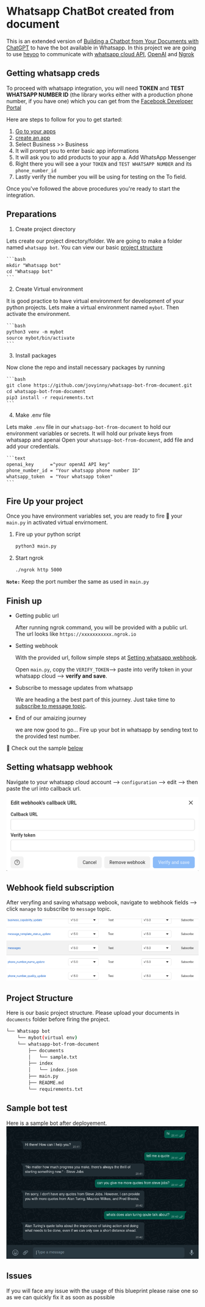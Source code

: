 # Whatsapp ChatBot created from document

This is an extended version of [Building a Chatbot from Your Documents with ChatGPT](https://blog.neurotech.africa/how-i-created-a-chatbot-that-transformed-my-company-using-68-documents-and-chatgpt/) to have the bot available in Whatsapp. In this project we are going to use [heyoo](https://github.com/Neurotech-HQ/heyoo) to communicate with [whatsapp cloud API](https://developers.facebook.com/docs/whatsapp/cloud-api/), [OpenAI](https://openai.com/) and [Ngrok](https://ngrok.com/)

## Getting whatsapp creds

To proceed with whatsapp integration, you will need **TOKEN** and **TEST WHATSAPP NUMBER ID** (the library works either with a production phone number, if you have one) which you can get from the [Facebook Developer Portal](https://developers.facebook.com/)

Here are steps to follow for you to get started:

  1. [Go to your apps](https://developers.facebook.com/apps)
  2. [create an app](https://developers.facebook.com/apps/create/)
  3. Select Business >> Business
  4. It will prompt you to enter basic app informations
  5. It will ask you to add products to your app a. Add WhatsApp Messenger
  6. Right there you will see a your `TOKEN` and `TEST WHATSAPP NUMBER` and its `phone_number_id`
  7. Lastly verify the number you will be using for testing on the To field.

Once you've followed the above procedures you're ready to start the integration.

## Preparations

1. Create  project directory

Lets create our project directory/folder. We are going to make a folder named `whatsapp bot`. You can view our basic [project structure](#project-structure)

    ```bash
    mkdir "Whatsapp bot"
    cd "Whatsapp bot"
    ```

2. Create Virtual environment

It is good practice to have virtual environment for development of your python projects. Lets make a virtual environment named `mybot`. Then activate the environment.

    ```bash
    python3 venv -m mybot
    source mybot/bin/activate
    ```

3. Install packages

Now clone the repo and install necessary packages by running

    ```bash
    git clone https://github.com/jovyinny/whatsapp-bot-from-document.git
    cd whatsapp-bot-from-document
    pip3 install -r requirements.txt
    ```

4. Make .env file

Lets make `.env` file in our `whatsapp-bot-from-document` to hold our environment variables or secrets. It will hold our private keys from whatsapp and apenai
Open your `whatsapp-bot-from-document`, add file and add your credentials.

    ```text
    openai_key      ="your openAI API key"
    phone_number_id = "Your whatsapp phone number ID"
    whatsapp_token  = "Your whatsapp token"
    ```

## Fire Up your project

Once you have environment variables set, you are ready to fire 🚀 your `main.py` in activated virtual envirnoment.

1. Fire up your python script
  
    ```bash
    python3 main.py
    ```
  
2. Start ngrok

   ```bash
   ./ngrok http 5000
   ```

**`Note:`** Keep the port number the same as used in `main.py`

## Finish up

- Getting public url

  After running ngrok command, you will be provided with a public url. The url looks like `https://xxxxxxxxxxx.ngrok.io`

- Setting webhook

  With the provided url, follow simple steps at [Setting whatsapp webhook](#setting-whatsapp-webhook).

  Open `main.py`, copy the `VERIFY_TOKEN`--> paste into verify token in your whatsapp cloud --> **verify and save**.

- Subscribe to message updates from whatsapp

  We are heading a the best part of this journey. Just take time to [subscribe to message topic](#webhook-field-subscription).

- End of our amaizing journey

  we are now good to go... Fire up your bot in whatsapp by sending text to the provided test number.

🏁 Check out the sample [below](#sample-bot-test)

## Setting whatsapp webhook

Navigate to your whatsapp cloud account --> `configuration` --> edit --> then paste the url into callback url.

![Web hook setup](./img/webhook_setup.png)

## Webhook field subscription

After veryfing and saving whatsapp webook, navigate to webhook fields --> click `manage` to subscribe to `message` topic.

![Webhook fields subscription](./img/webhook_subscription.png)

## Project Structure

Here is our basic project structure. Please upload your documents in `documents` folder before firing the project.

```bash
└── Whatsapp bot
    └── mybot(virtual env)
    └── whatsapp-bot-from-document
        ├── documents
        │   └── sample.txt
        ├── index
        │   └── index.json
        ├── main.py
        ├── README.md
        └── requirements.txt
```

## Sample bot test

Here is a sample bot after deployement.
![sample test output](./img/sample.png)

## Issues

If you will face any issue with the usage of this blueprint please raise one so as we can quickly fix it as soon as possible
